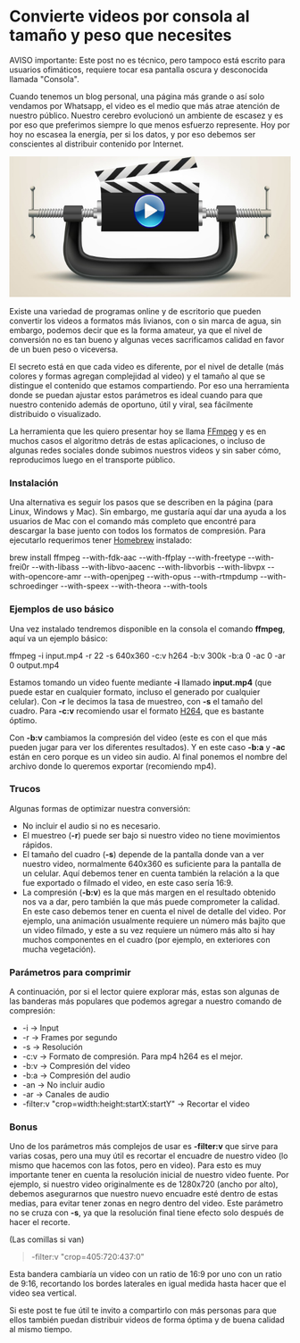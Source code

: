 <meta name="date" content="Sep 12, 2019" />

# Convierte videos por consola al tamaño y peso que necesites

AVISO importante: Este post no es técnico, pero tampoco está escrito para usuarios ofimáticos, requiere tocar esa pantalla oscura y desconocida llamada "Consola".

Cuando tenemos un blog personal, una página más grande o así solo vendamos por Whatsapp, el video es el medio que más atrae atención de nuestro público. Nuestro cerebro evolucionó un ambiente de escasez y es por eso que preferimos siempre lo que menos esfuerzo represente. Hoy por hoy no escasea la energía, per si los datos, y por eso debemos ser conscientes al distribuir contenido por Internet.

![60;;c](https://raw.githubusercontent.com/cjortegon/camiloortegon-public/master/post/2019/media/video_compression.jpeg)

Existe una variedad de programas online y de escritorio que pueden convertir los videos a formatos más livianos, con o sin marca de agua, sin embargo, podemos decir que es la forma amateur, ya que el nivel de conversión no es tan bueno y algunas veces sacrificamos calidad en favor de un buen peso o viceversa.

El secreto está en que cada video es diferente, por el nivel de detalle (más colores y formas agregan complejidad al video) y el tamaño al que se distingue el contenido que estamos compartiendo. Por eso una herramienta donde se puedan ajustar estos parámetros es ideal cuando para que nuestro contenido además de oportuno, útil y viral, sea fácilmente distribuido o visualizado.

La herramienta que les quiero presentar hoy se llama [FFmpeg](https://ffmpeg.org/download.html) y es en muchos casos el algoritmo detrás de estas aplicaciones, o incluso de algunas redes sociales donde subimos nuestros videos y sin saber cómo, reproducimos luego en el transporte público.

### Instalación

Una alternativa es seguir los pasos que se describen en la página (para Linux, Windows y Mac). Sin embargo, me gustaría aquí dar una ayuda a los usuarios de Mac con el comando más completo que encontré para descargar la base juento con todos los formatos de compresión. Para ejecutarlo requerimos tener [Homebrew](https://brew.sh/) instalado:

>   
brew install ffmpeg --with-fdk-aac --with-ffplay --with-freetype --with-frei0r --with-libass --with-libvo-aacenc --with-libvorbis --with-libvpx --with-opencore-amr --with-openjpeg --with-opus --with-rtmpdump --with-schroedinger --with-speex --with-theora --with-tools

### Ejemplos de uso básico

Una vez instalado tendremos disponible en la consola el comando **ffmpeg**, aquí va un ejemplo básico:

>   
ffmpeg -i input.mp4 -r 22 -s 640x360 -c:v h264 -b:v 300k -b:a 0 -ac 0 -ar 0 output.mp4

Estamos tomando un video fuente mediante **-i** llamado __input.mp4__ (que puede estar en cualquier formato, incluso el generado por cualquier celular). Con **-r** le decimos la tasa de muestreo, con **-s** el tamaño del cuadro. Para **-c:v** recomiendo usar el formato [H264](https://en.wikipedia.org/wiki/Advanced_Video_Coding), que es bastante óptimo.

Con **-b:v** cambiamos la compresión del video (este es con el que más pueden jugar para ver los diferentes resultados). Y en este caso **-b:a** y **-ac** están en cero porque es un video sin audio. Al final ponemos el nombre del archivo donde lo queremos exportar (recomiendo mp4).

### Trucos

Algunas formas de optimizar nuestra conversión:

* No incluir el audio si no es necesario.
* El muestreo (**-r**) puede ser bajo si nuestro video no tiene movimientos rápidos.
* El tamaño del cuadro (**-s**) depende de la pantalla donde van a ver nuestro video, normalmente 640x360 es suficiente para la pantalla de un celular. Aquí debemos tener en cuenta también la relación a la que fue exportado o filmado el video, en este caso sería 16:9.
* La compresión (**-b:v**) es la que más margen en el resultado obtenido nos va a dar, pero también la que más puede comprometer la calidad. En este caso debemos tener en cuenta el nivel de detalle del video. Por ejemplo, una animación usualmente requiere un número más bajito que un video filmado, y este a su vez requiere un número más alto si hay muchos componentes en el cuadro (por ejemplo, en exteriores con mucha vegetación).

### Parámetros para comprimir

A continuación, por si el lector quiere explorar más, estas son algunas de las banderas más populares que podemos agregar a nuestro comando de compresión:

* -i → Input
* -r → Frames por segundo
* -s → Resolución
* -c:v → Formato de compresión. Para mp4 h264 es el mejor.
* -b:v → Compresión del video
* -b:a → Compresión del audio
* -an → No incluir audio
* -ar → Canales de audio
* -filter:v "crop=width:height:startX:startY" → Recortar el video

### Bonus

Uno de los parámetros más complejos de usar es **-filter:v** que sirve para varias cosas, pero una muy útil es recortar el encuadre de nuestro video (lo mismo que hacemos con las fotos, pero en video). Para esto es muy importante tener en cuenta la resolución inicial de nuestro video fuente. Por ejemplo, si nuestro video originalmente es de 1280x720 (ancho por alto), debemos asegurarnos que nuestro nuevo encuadre esté dentro de estas medias, para evitar tener zonas en negro dentro del video. Este parámetro no se cruza con **-s**, ya que la resolución final tiene efecto solo después de hacer el recorte.

(Las comillas si van)
>   -filter:v "crop=405:720:437:0"

Esta bandera cambiaría un video con un ratio de 16:9 por uno con un ratio de 9:16, recortando los bordes laterales en igual medida hasta hacer que el video sea vertical.

Si este post te fue útil te invito a compartirlo con más personas para que ellos también puedan distribuir videos de forma óptima y de buena calidad al mismo tiempo.
